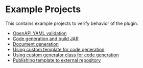 Example Projects
================

This contains example projects to verify behavior of the plugin.

- [OpenAPI YAML validation](validator/build.gradle)
- [Code generation and build JAR](code-generator/build.gradle)
- [Document generation](doc-generator/build.gradle)
- [Using custom template for code generation](custom-template/build.gradle)
- [Using custom generator class for code generation](custom-class/build.gradle)
- [Publishing template to external repository](externalize-template/build.gradle)
